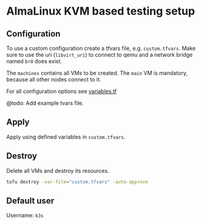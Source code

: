 # AlmaLinux KVM based testing setup

## Configuration 

To use a custom configuration create a tfvars file, e.g. `custom.tfvars`.
Make sure to use the uri (`libvirt_uri`) to connect to qemu and a
network bridge named `br0` does exist.

The `machines` contains all VMs to be created. The `main` VM
is mandatory, because all other nodes connect to it.

For all configuration options see [variables.tf](variables.tf)

@todo: Add example tvars file. 

## Apply

Apply using defined variables in `custom.tfvars`. 

## Destroy

Delete all VMs and destroy its resources.

```bash
tofu destroy -var-file="custom.tfvars" -auto-approve
```

## Default user

Username: `k3s`

